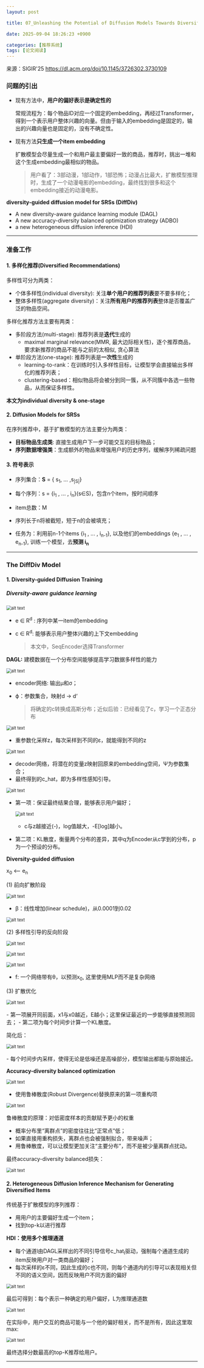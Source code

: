 ```yaml
---
layout: post

title: 07_Unleashing the Potential of Diffusion Models Towards Diversified Sequential Recommendations

date: 2025-09-04 18:26:23 +0900

categories: [推荐系统]
tags: [论文阅读]
---
```


来源：SIGIR'25  https://dl.acm.org/doi/10.1145/3726302.3730109

### 问题的引出

- 现有方法中，**用户的偏好表示是确定性的**

  常规流程为：每个物品ID对应一个固定的embedding，再经过Transformer，   得到一个表示用户整体兴趣的向量。但由于输入的embedding是固定的，输出的兴趣向量也是固定的，没有不确定性。

- 现有方法**只生成一个item embedding**

  扩散模型会尽量生成一个和用户最主要偏好一致的商品，推荐时，挑出一堆和这个生成embedding最相似的物品。

  > 用户看了：3部动漫，1部动作，1部恐怖；动漫占比最大，扩散模型推理时，生成了一个动漫电影的embedding，最终找到很多和这个embedding接近的动漫电影。

**diversity-guided diffusion model for SRSs (DiffDiv)**

- A new diversity-aware guidance learning module (DAGL)
- A new accuracy-diversity balanced optimization strategy (ADBO)
- a new heterogeneous diffusion inference (HDI)

****

### 准备工作

#### 1. 多样化推荐(Diversified Recommendations)

多样性可分为两类：

- 个体多样性(individual diversity): 关注**单个用户的推荐列表**要不要多样化；
- 整体多样性(aggregate diversity)：关注**所有用户的推荐列表**整体是否覆盖广泛的物品空间。

多样化推荐方法主要有两类：

- 多阶段方法(multi-stage): 推荐列表是**迭代**生成的
  - maximal marginal relevance(MMR, 最大边际相关性)，逐个推荐商品，要求新推荐的商品不能与之前的太相似, 贪心算法
- 单阶段方法(one-stage): 推荐列表是**一次性**生成的
  - learning-to-rank：在训练时引入多样性目标，让模型学会直接输出多样化的推荐列表；
  - clustering-based：相似物品将会被分到同一簇，从不同簇中各选一些物品，从而保证多样性。

**本文为individual diversity & one-stage**

#### 2. Diffusion Models for SRSs

在序列推荐中，基于扩散模型的方法主要分为两类：

- **目标物品生成类**:  直接生成用户下一步可能交互的目标物品；
- **序列数据增强类**：生成额外的物品来增强用户的历史序列，缓解序列稀疏问题

#### 3. 符号表示

- 序列集合：**S** = { s<sub>1</sub>, ... ,s<sub>|S|</sub>}

- 每个序列：s = {i<sub>1</sub> , ... , i<sub>n</sub>}(s∈S)，包含n个item，按时间顺序
- item总数：M

- 序列长于n将被截短，短于n的会被填充；
- 任务为：利用前n-1个items {i<sub>1</sub> , ... , i<sub>n-1</sub>}, 以及他们的embeddings {e<sub>1</sub> , ... , e<sub>n-1</sub>}, 训练一个模型，去**预测 i<sub>n</sub>**

****

### The DiffDiv Model

#### 1. Diversity-guided Diffusion Training

##### Diversity-aware guidance learning

<p>
    <img src="https://hhhi21g.github.io/assets/img/SR/ar07/a0.png" alt="alt text" style="zoom:80%;" />
</p>

- e ∈ R<sup>d</sup> : 序列中某一item的embedding

- c ∈ R<sup>d</sup>: 能够表示用户整体兴趣的上下文embedding

  > 本文中，SeqEncoder选择Transformer

**DAGL:** 建模数据在一个分布空间能够提高学习数据多样性的能力

<p>
    <img src="https://hhhi21g.github.io/assets/img/SR/ar07/a1.png" alt="alt text" style="zoom:80%;" />
</p>

- encoder网络: 输出μ和σ；

- ϕ：参数集合，映射d -> d‘

  > 将确定的c转换成高斯分布；近似后验：已经看见了c，学习一个正态分布

<p>
    <img src="https://hhhi21g.github.io/assets/img/SR/ar07/a2.png" alt="alt text" style="zoom:80%;" />
</p>

- 重参数化采样z，每次采样到不同的ε，就能得到不同的z

<p>
    <img src="https://hhhi21g.github.io/assets/img/SR/ar07/a3.png" alt="alt text" style="zoom:80%;" />
</p>

- decoder网络，将潜在的变量z映射回原来的embedding空间，Ψ为参数集合；
- 最终得到的c_hat，即为多样性感知引导。

<p>
    <img src="https://hhhi21g.github.io/assets/img/SR/ar07/a4.png" alt="alt text" style="zoom:80%;" />
</p>

- 第一项：保证最终结果合理，能够表示用户偏好；

  <p>
      <img src="https://hhhi21g.github.io/assets/img/SR/ar07/a38.png" alt="alt text" style="zoom:80%;" />
  </p>

  - c与z越接近(-)，log值越大，-E[log]越小。

- 第二项：KL散度，衡量两个分布的差异，其中q为Encoder从c学到的分布，p为一个预设的分布。

  

**Diversity-guided diffusion**

x<sub>0</sub> <-- e<sub>n</sub>

(1) 前向扩散阶段

<p>
    <img src="https://hhhi21g.github.io/assets/img/SR/ar07/a5.png" alt="alt text" style="zoom:80%;" />
</p>

- β：线性增加(linear schedule)，从0.0001到0.02

<p>
    <img src="https://hhhi21g.github.io/assets/img/SR/ar07/a6.png" alt="alt text" style="zoom:80%;" />
</p>

(2) 多样性引导的反向阶段

<p>
    <img src="https://hhhi21g.github.io/assets/img/SR/ar07/a7.png" alt="alt text" style="zoom:80%;" />
</p>

<p>
    <img src="https://hhhi21g.github.io/assets/img/SR/ar07/a8.png" alt="alt text" style="zoom:80%;" />
</p>

<p>
    <img src="https://hhhi21g.github.io/assets/img/SR/ar07/a9.png" alt="alt text" style="zoom:80%;" />
</p>

- f: 一个网络带有θ，以预测x<sub>0</sub>, 这里使用MLP而不是复杂网络

(3) 扩散优化

<p>
    <img src="https://hhhi21g.github.io/assets/img/SR/ar07/a10.png" alt="alt text" style="zoom:80%;" />
</p>
- 第一项展开同前面，x1与x0越近，E越小；这里保证最近的一步能够直接预测回去；
- 第二项为每个时间步计算一个KL散度。

简化后：

<p>
    <img src="https://hhhi21g.github.io/assets/img/SR/ar07/a11.png" alt="alt text" style="zoom:80%;" />
</p>
- 每个时间步内采样，使得无论是低噪还是高噪部分，模型输出都能与原始接近。


**Accuracy-diversity balanced optimization**

<p>
    <img src="https://hhhi21g.github.io/assets/img/SR/ar07/a12.png" alt="alt text" style="zoom:80%;" />
</p>

- 使用鲁棒散度(Robust Divergence)替换原来的第一项重构项

<p>
    <img src="https://hhhi21g.github.io/assets/img/SR/ar07/a13.png" alt="alt text" style="zoom:80%;" />
</p>

鲁棒散度的原理：对低密度样本的贡献赋予更小的权重

- 概率分布里“离群点”的密度往往比“正常点”低；
- 如果直接用重构损失，离群点也会被强制拟合，带来噪声；
- 用鲁棒散度，可以让模型更加关注“主要分布”，而不是被少量离群点扰动。

最终accuracy-diversity balanced损失：

<p>
    <img src="https://hhhi21g.github.io/assets/img/SR/ar07/a14.png" alt="alt text" style="zoom:80%;" />
</p>

#### 2. Heterogeneous Diffusion Inference Mechanism for Generating Diversified Items

传统基于扩散模型的序列推荐：

- 用用户的主要偏好生成一个item；
- 找到top-k以进行推荐

**HDI：使用多个推理通道**

- 每个通道l由DAGL采样出的不同引导信号c_hat<sub>l</sub>驱动，强制每个通道生成的item反映用户对一类商品的偏好；
- 每次采样的ε不同，因此生成的c也不同，则每个通道内的引导可以表现相关但不同的语义空间，因而反映用户不同方面的偏好

<p>
    <img src="https://hhhi21g.github.io/assets/img/SR/ar07/a16.png" alt="alt text" style="zoom:80%;" />
</p>

最后可得到：每个表示一种确定的用户偏好，L为推理通道数

<p>
    <img src="https://hhhi21g.github.io/assets/img/SR/ar07/a17.png" alt="alt text" style="zoom:80%;" />
</p>

在实际中，用户交互的商品可能与一个他的偏好相关，而不是所有，因此这里取max: 

<p>
    <img src="https://hhhi21g.github.io/assets/img/SR/ar07/a18.png" alt="alt text" style="zoom:80%;" />
</p>

最终选择分数最高的top-K推荐给用户。

****